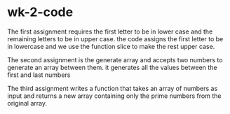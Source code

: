 # wk-2-code
The first assignment requires the first letter to be in lower case and the remaining letters to be in upper case.
    the code assigns the first letter to be in lowercase  and we use the function slice to make the rest upper case.

The second assignment is the generate array and accepts two numbers to generate an array between them. 
     it generates all the values between the first and last numbers

The third assignment writes  a function that takes an array of numbers as input and returns a new array containing only the prime numbers from the original array. 